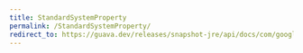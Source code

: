```yaml
---
title: StandardSystemProperty
permalink: /StandardSystemProperty/
redirect_to: https://guava.dev/releases/snapshot-jre/api/docs/com/google/common/base/StandardSystemProperty.html
---
```

